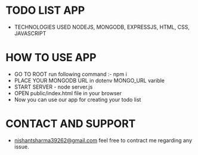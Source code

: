 # TODO LIST APP
- TECHNOLOGIES USED
NODEJS, MONGODB, EXPRESSJS, HTML, CSS, JAVASCRIPT

# HOW TO USE APP
- GO TO ROOT run following command :- npm i
- PLACE YOUR MONGODB URL in dotenv MONGO_URL varible
- START SERVER - node server.js
- OPEN public/index.html file in your browser
- Now you can use our app for creating your todo list

# CONTACT AND SUPPORT
- nishantsharma39262@gmail.com
feel free to contract me regarding any issue.
